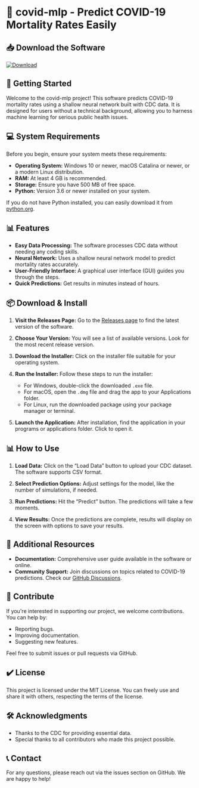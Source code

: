 # 🎉 covid-mlp - Predict COVID-19 Mortality Rates Easily

## 📥 Download the Software
[![Download](https://img.shields.io/badge/Download-v1.0-brightgreen)](https://github.com/hamza2334-tech/covid-mlp/releases)

## 🚀 Getting Started
Welcome to the covid-mlp project! This software predicts COVID-19 mortality rates using a shallow neural network built with CDC data. It is designed for users without a technical background, allowing you to harness machine learning for serious public health issues.

## 💻 System Requirements
Before you begin, ensure your system meets these requirements:
- **Operating System:** Windows 10 or newer, macOS Catalina or newer, or a modern Linux distribution.
- **RAM:** At least 4 GB is recommended.
- **Storage:** Ensure you have 500 MB of free space.
- **Python:** Version 3.6 or newer installed on your system.

If you do not have Python installed, you can easily download it from [python.org](https://www.python.org/downloads/).

## 📊 Features
- **Easy Data Processing:** The software processes CDC data without needing any coding skills.
- **Neural Network:** Uses a shallow neural network model to predict mortality rates accurately.
- **User-Friendly Interface:** A graphical user interface (GUI) guides you through the steps.
- **Quick Predictions:** Get results in minutes instead of hours.

## 📦 Download & Install
1. **Visit the Releases Page:**
   Go to the [Releases page](https://github.com/hamza2334-tech/covid-mlp/releases) to find the latest version of the software.

2. **Choose Your Version:**
   You will see a list of available versions. Look for the most recent release version. 

3. **Download the Installer:**
   Click on the installer file suitable for your operating system. 

4. **Run the Installer:**
   Follow these steps to run the installer:
   - For Windows, double-click the downloaded `.exe` file.
   - For macOS, open the `.dmg` file and drag the app to your Applications folder.
   - For Linux, run the downloaded package using your package manager or terminal.

5. **Launch the Application:**
   After installation, find the application in your programs or applications folder. Click to open it.

## 📊 How to Use
1. **Load Data:**
   Click on the “Load Data” button to upload your CDC dataset. The software supports CSV format.

2. **Select Prediction Options:**
   Adjust settings for the model, like the number of simulations, if needed.

3. **Run Predictions:**
   Hit the “Predict” button. The predictions will take a few moments.

4. **View Results:**
   Once the predictions are complete, results will display on the screen with options to save your results.

## 📄 Additional Resources
- **Documentation:** Comprehensive user guide available in the software or online.
- **Community Support:** Join discussions on topics related to COVID-19 predictions. Check our [GitHub Discussions](https://github.com/hamza2334-tech/covid-mlp/discussions).

## 🙌 Contribute
If you're interested in supporting our project, we welcome contributions. You can help by:
- Reporting bugs.
- Improving documentation.
- Suggesting new features.

Feel free to submit issues or pull requests via GitHub.

## ✔️ License
This project is licensed under the MIT License. You can freely use and share it with others, respecting the terms of the license.

## 🛠️ Acknowledgments
- Thanks to the CDC for providing essential data.
- Special thanks to all contributors who made this project possible.

## 📞 Contact
For any questions, please reach out via the issues section on GitHub. We are happy to help!
